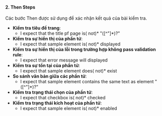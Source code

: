 #### 2. **Then Steps**
Các bước Then được sử dụng để xác nhận kết quả của bài kiểm tra.
- **Kiểm tra tiêu đề trang**:
  - I expect that the title pf page is( not)* "([^"]*)?"
- **Kiểm tra sự hiển thị của phần tử**:
  - I expect that sample element is( not)* displayed
- **Kiểm tra sự hiển thị của lỗi trong trường hợp không pass validation rule**:
  - I expect that error message will displayed
- **Kiểm tra sự tồn tại của phần tử**:
  - I expect that sample element does( not)* exist
- **So sánh văn bản giữa các phần tử**:
  - I expect that sample element contains the same text as element "([^"]*)?"
- **Kiểm tra trạng thái chọn của phần tử**:
  - I expect that checkbox is( not)* checked
- **Kiểm tra trạng thái kích hoạt của phần tử**:
  - I expect that sample element is( not)* enabled
